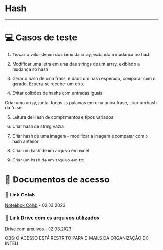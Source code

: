 # Hash
__________________________________________________________________________________

# 💻 Casos de teste

1. Trocar o valor de um dos itens da array, exibindo a mudança no hash

2. Modificar uma letra em uma das strings de um array, exibindo a mudança no hash

3. Gerar o hash de uma frase, e dado um hash esperado, comparar com o gerado. Espera-se receber um erro.

4. Evitar colisões de hashs com entradas iguais

Criar uma array, juntar todas as palavras em uma única frase, criar um hash da frase.

5. Leitura de Hash de comprimentos e tipos variados

6. Criar hash de string vazia

7. Criar hash de uma imagem - modificar a imagem e comparar com o hash anterior

8. Criar um hash de um arquivo em excel

9. Criar um hash de um arquivo em txt
  
# 📝 Documentos de acesso

### 📄 Link Colab
  <a href="https://colab.research.google.com/drive/1aWoeIHkakLx2-ASAcCeCXH2vVxSVS7P0?usp=sharing">Notebbok Colab</a> - 02.03.2023

### 📄 Link Drive com os arquivos utilizados
  <a href="https://drive.google.com/drive/folders/1yV6OT_EBkqrOHCxB-G5xC81uzRah5Pi2?usp=sharing">Drive com arquivos</a> - 02.03.2023

OBS: O ACESSO ESTÁ RESTRITO PARA E-MAILS DA ORGANIZAÇÃO DO INTELI
